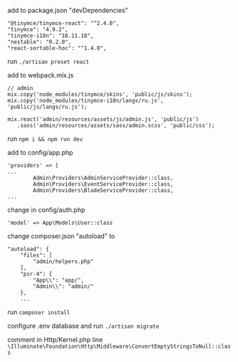 add to package.json "devDependencies"

```
"@tinymce/tinymce-react": "^2.4.0",
"tinymce": "4.9.2",
"tinymce-i18n": "18.11.18",
"nestable": "0.2.0",
"react-sortable-hoc": "^1.4.0",
```

run `./artisan preset react`

add to webpack.mix.js

```
// admin
mix.copy('node_modules/tinymce/skins', 'public/js/skins');
mix.copy('node_modules/tinymce-i18n/langs/ru.js', 'public/js/langs/ru.js');

mix.react('admin/resources/assets/js/admin.js', 'public/js')
   .sass('admin/resources/assets/sass/admin.scss', 'public/css');
```

run `npm i && npm run dev`

add to config/app.php

```
'providers' => [
...
        Admin\Providers\AdminServiceProvider::class,
        Admin\Providers\EventServiceProvider::class,
        Admin\Providers\BladeServiceProvider::class,
...        
```

change in config/auth.php

`'model' => App\Models\User::class`

change composer.json "autoload" to

```
"autoload": {
    "files": [
        "admin/helpers.php"
    ],
    "psr-4": {
        "App\\": "app/",
        "Admin\\": "admin/"
    },
    ...
```

run `composer install`

configure .env database and run `./artisan migrate`

comment in Http/Kernel.php line 
`\Illuminate\Foundation\Http\Middleware\ConvertEmptyStringsToNull::class`

